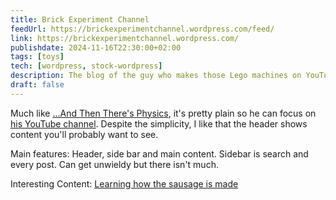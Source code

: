 ```yaml
---
title: Brick Experiment Channel
feedUrl: https://brickexperimentchannel.wordpress.com/feed/
link: https://brickexperimentchannel.wordpress.com/
publishdate: 2024-11-16T22:30:00+02:00
tags: [toys]
tech: [wordpress, stock-wordpress]
description: The blog of the guy who makes those Lego machines on YouTube
draft: false
---
```


Much like [...And Then There's Physics](/content/andthentheresphysics.wordpress.com/index.md), it's pretty plain so he can focus on [his YouTube channel](https://www.youtube.com/BrickExperimentChannel). Despite the simplicity, I like that the header shows content you'll probably want to see.

Main features: Header, side bar and main content. Sidebar is search and every post. Can get unwieldy but there isn't much.

Interesting Content: [Learning how the sausage is made](https://brickexperimentchannel.wordpress.com/videomaking/)
